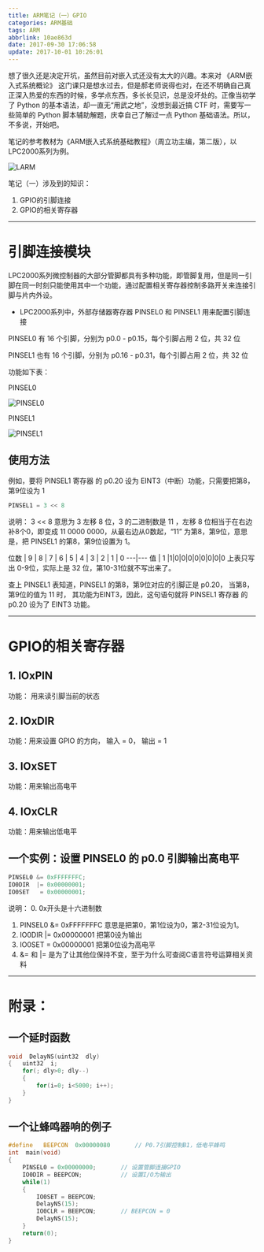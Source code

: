 ```yaml
---
title: ARM笔记（一）GPIO
categories: ARM基础
tags: ARM
abbrlink: 10ae863d
date: 2017-09-30 17:06:58
update: 2017-10-01 10:26:01
---
```


想了很久还是决定开坑，虽然目前对嵌入式还没有太大的兴趣。本来对 《ARM嵌入式系统概论》 这门课只是想水过去，但是郝老师说得也对，在还不明确自己真正深入热爱的东西的时候，多学点东西，多长长见识，总是没坏处的。正像当初学了 Python 的基本语法，却一直无“用武之地”，没想到最近搞 CTF 时，需要写一些简单的 Python 脚本辅助解题，庆幸自己了解过一点 Python 基础语法。所以，不多说，开始吧。

笔记的参考教材为《ARM嵌入式系统基础教程》（周立功主编，第二版），以LPC2000系列为例。

![LARM](../../../../images/学ARM.jpg)

笔记（一）涉及到的知识：
1. GPIO的引脚连接
2. GPIO的相关寄存器

---

<!-- more -->



# 引脚连接模块

LPC2000系列微控制器的大部分管脚都具有多种功能，即管脚复用，但是同一引脚在同一时刻只能使用其中一个功能，通过配置相关寄存器控制多路开关来连接引脚与片内外设。

* LPC2000系列中，外部存储器寄存器 PINSEL0 和 PINSEL1 用来配置引脚连接


PINSEL0 有 16 个引脚，分别为 p0.0 - p0.15，每个引脚占用 2 位，共 32 位

PINSEL1 也有 16 个引脚，分别为 p0.16 - p0.31，每个引脚占用 2 位，共 32 位

功能如下表：

 PINSEL0

![PINSEL0](../../../../images/PINSEL0.png)

 PINSEL1

![PINSEL1](../../../../images/PINSEL1.png)

## 使用方法

例如，要将 PINSEL1 寄存器 的 p0.20 设为 EINT3（中断）功能，只需要把第8，第9位设为 1

```c
PINSEL1 = 3 << 8
```

说明：
3 << 8 意思为 3 左移 8 位，3 的二进制数是 11 ，左移 8 位相当于在右边补8个0，即变成 11 0000 0000，从最右边从0数起，“11” 为第8，第9位，意思是，把 PINSEL1 的第8，第9位设置为 1。


位数 | 9 | 8 | 7 | 6 | 5 | 4 | 3 | 2 | 1 | 0
---|---
值 | 1 |1|0|0|0|0|0|0|0|0
上表只写出 0-9位，实际上是 32 位，第10-31位就不写出来了。

查上 PINSEL1 表知道，PINSEL1 的第8，第9位对应的引脚正是 p0.20， 当第8，第9位的值为 11 时， 其功能为EINT3，因此，这句语句就将 PINSEL1 寄存器 的 p0.20 设为了 EINT3 功能。




---
# GPIO的相关寄存器

## 1. IOxPIN

功能： 用来读引脚当前的状态


## 2. IOxDIR

功能：用来设置 GPIO 的方向， 输入 = 0， 输出 = 1


## 3. IOxSET

功能：用来输出高电平


## 4. IOxCLR

功能：用来输出低电平


## 一个实例：设置 PINSEL0 的 p0.0 引脚输出高电平

```c
PINSEL0 &= 0xFFFFFFFC;
IO0DIR  |= 0x00000001;
IO0SET   = 0x00000001;

```
说明：
0. 0x开头是十六进制数
1. PINSEL0 &= 0xFFFFFFFC 意思是把第0，第1位设为0，第2-31位设为1。
2. IO0DIR  |= 0x00000001 把第0设为输出
3. IO0SET   = 0x00000001 把第0位设为高电平
4. &= 和 |= 是为了让其他位保持不变，至于为什么可查阅C语言符号运算相关资料

---
# 附录：

## 一个延时函数

```c
void  DelayNS(uint32  dly)
{   uint32  i;
    for(; dly>0; dly--)
    {
        for(i=0; i<5000; i++);
    }
}

```

## 一个让蜂鸣器响的例子

```c
#define   BEEPCON  0x00000080       // P0.7引脚控制B1，低电平蜂鸣
int  main(void)
{  
    PINSEL0 = 0x00000000;       // 设置管脚连接GPIO   
    IO0DIR = BEEPCON;           // 设置I/O为输出
    while(1)
    {  
        IO0SET = BEEPCON;       
        DelayNS(15);
        IO0CLR = BEEPCON;       // BEEPCON = 0
        DelayNS(15);
    }
    return(0);
}

```
